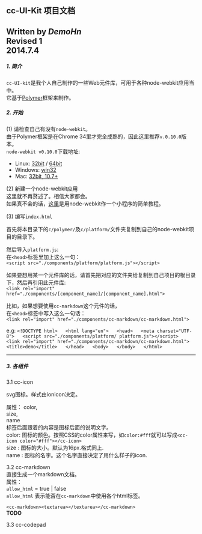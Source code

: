 
## cc-UI-Kit 项目文档

Written by _DemoHn_  
Revised 1  
2014.7.4  
-------------------------

##### 1. 简介
`cc-UI-kit`是我个人自己制作的一些Web元件库，可用于各种node-webkit应用当中。  
它基于[Polymer](http://www.polymer-project.org)框架来制作。  
  
  
##### 2. 开始
  
(1) 请检查自己有没有`node-webkit`。  
由于Polymer框架是在Chrome 34里才完全成熟的，因此这里推荐`v.0.10.0`版本。  
`node-webkit v0.10.0`下载地址:

* Linux: [32bit](http://dl.node-webkit.org/v0.10.0-rc1/node-webkit-v0.10.0-rc1-linux-ia32.tar.gz) / [64bit](http://dl.node-webkit.org/v0.10.0-rc1/node-webkit-v0.10.0-rc1-linux-x64.tar.gz)
* Windows: [win32](http://dl.node-webkit.org/v0.10.0-rc1/node-webkit-v0.10.0-rc1-win-ia32.zip)
* Mac: [32bit, 10.7+](http://dl.node-webkit.org/v0.10.0-rc1/node-webkit-v0.10.0-rc1-osx-ia32.zip)
  
(2) 新建一个node-webkit应用  
这里就不再赘述了。相信大家都会。    
如果真不会的话，[这里](https://github.com/rogerwang/node-webkit/wiki/Getting-Started-with-node-webkit)是用node-webkit作一个小程序的简单教程。

(3) 编写`index.html`

首先将本目录下的`c/polymer/`及`c/platform/`文件夹复制到自己的node-webkit项目的目录下。  

然后导入`platform.js`:  
在`<head>`标签里加上这么一句：  
`<script src="./components/platform/platform.js"></script>`
   
如果要想用某一个元件库的话，请首先把对应的文件夹给复制到自己项目的根目录下，然后再引用此元件库:  
`<link rel="import" href="./components/[component_name]/[component_name].html">`
   
比如，如果想要使用`cc-markdown`这个元件的话，  
在`<head>`标签中写入这么一句话：  
`<link rel="import" href="./components/cc-markdown/cc-markdown.html">`

e.g:
`
    <!DOCTYPE html>  
    <html lang="en">  
    <head>  
      <meta charset="UTF-8">  
      <script src="./components/platform/ platform.js"></script>  
      <link rel="import" href="./components/cc-markdown/cc-markdown.html">  
      <title>demo</title>  
    </head>  
    <body>  
    </body>  
    </html>  
`

-----------------------

##### 3. 各组件

3.1 cc-icon

svg图标。样式由ionicon决定。

属性：
color,  
 size,  
 name  
标签后面跟着的内容是图标后面的说明文字。    
color: 图标的颜色。按照CSS的color属性来写，如`color:#fff`就可以写成`<cc-icon color="#fff"></cc-icon>`  
size :  图标的大小。默认为16px.格式同上.  
name : 图标的名字。这个名字直接决定了用什么样子的icon.  

    
3.2 cc-markdown  
直接生成一个markdown文档。  
属性：  
`allow_html` = true | false  
`allow_html` 表示能否在`cc-markdown`中使用各个html标签。  

`<cc-markdown><textarea></textarea></cc-markdown>`  
**TODO**  
  
3.3 cc-codepad  
